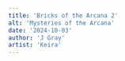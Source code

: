 ```yaml
---
title: 'Bricks of the Arcana 2'
alt: 'Mysteries of the Arcana'
date: '2024-10-03'
author: 'J Gray'
artist: 'Keira'
---
```

